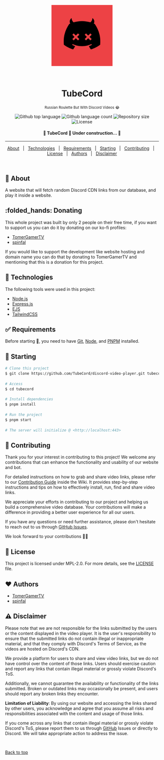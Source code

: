 <div align="center" id="top">
  <img src="/assets/images/logo.png" alt="Tubecord" width="200" />

  &#xa0;

  <!-- <a href="https://disctok.netlify.app">Demo</a> -->
</div>

<h1 align="center">TubeCord</h1>
<p align="center"><small>Russian Roulette But With Discord Videos 😂</small></p>
<p align="center">
  <img alt="Github top language" src="https://img.shields.io/github/languages/top/TubeCord/discord-video-player?color=56BEB8">

  <img alt="Github language count" src="https://img.shields.io/github/languages/count/TubeCord/discord-video-player?color=56BEB8">

  <img alt="Repository size" src="https://img.shields.io/github/repo-size/TubeCord/discord-video-player?color=56BEB8">

  <img alt="License" src="https://img.shields.io/github/license/TubeCord/discord-video-player?color=56BEB8">

  <!-- <img alt="Github issues" src="https://img.shields.io/github/issues/TubeCord/discord-video-player?color=56BEB8" /> -->

  <!-- <img alt="Github forks" src="https://img.shields.io/github/forks/TubeCord/discord-video-player?color=56BEB8" /> -->

  <!-- <img alt="Github stars" src="https://img.shields.io/github/stars/TubeCord/discord-video-player?color=56BEB8" /> -->
</p>

<!-- Status -->

<h4 align="center">
	🚧  TubeCord 🚀 Under construction...  🚧
</h4>

<hr>

<p align="center">
  <a href="#dart-about">About</a> &#xa0; | &#xa0;
  <a href="#rocket-technologies">Technologies</a> &#xa0; | &#xa0;
  <a href="#white_check_mark-requirements">Requirements</a> &#xa0; | &#xa0;
  <a href="#checkered_flag-starting">Starting</a> &#xa0; | &#xa0;
  <a href="#passport_control-contributing">Contributing</a> &#xa0; | &#xa0;
  <a href="#memo-license">License</a> &#xa0; | &#xa0;
  <a href="#heart-authors">Authors</a> &#xa0; | &#xa0;
  <a href="#warning-disclaimer">Disclaimer</a>
</p>

<br>

## :dart: About ##

A website that will fetch random Discord CDN links from our database, and play it inside a website.

## :folded_hands: Donating ##

This whole project was built by only 2 people on their free time, if you want to support us you can do it by donating on our ko-fi profiles:

- [TomerGamerTV](https://feds.lol/TomerGamerTV)
- [spinfal](https://ko-fi.com/spinn)

If you would like to support the development like website hosting and domain name you can do that by donating to TomerGamerTV and mentioning that this is a donation for this project.

## :rocket: Technologies ##

The following tools were used in this project:

- [Node.js](https://nodejs.org/en/)
- [Express.js](https://expressjs.com/)
- [EJS](https://ejs.co/)
- [TailwindCSS](https://tailwindcss.com/)

## :white_check_mark: Requirements ##

Before starting :checkered_flag:, you need to have [Git](https://git-scm.com), [Node](https://nodejs.org/en/), and [PNPM](https://pnpm.io/) installed.

## :checkered_flag: Starting ##

```bash
# Clone this project
$ git clone https://github.com/TubeCord/discord-video-player.git tubecord

# Access
$ cd tubecord

# Install dependencies
$ pnpm install

# Run the project
$ pnpm start

# The server will initialize @ <http://localhost:443>
```

## :passport_control: Contributing ##

Thank you for your interest in contributing to this project! We welcome any contributions that can enhance the functionality and usability of our website and bot.

For detailed instructions on how to grab and share video links, please refer to our [Contribution Guide](https://github.com/TubeCord/discord-video-player/wiki/Contribution-Guide) inside the Wiki. It provides step-by-step instructions and tips on how to effectively install, run, find and share video links.

We appreciate your efforts in contributing to our project and helping us build a comprehensive video database. Your contributions will make a difference in providing a better user experience for all our users.

If you have any questions or need further assistance, please don't hesitate to reach out to us through [GitHub Issues](https://github.com/TubeCord/discord-video-player/issues).

We look forward to your contributions 🙏🏻

## :memo: License ##

This project is licensed under MPL-2.0. For more details, see the [LICENSE](LICENSE.md) file.

## :heart: Authors ##

- [TomerGamerTV](https://feds.lol/TomerGamerTV)
- [spinfal](https://out.spin.rip/github)

## :warning: Disclaimer ##

Please note that we are not responsible for the links submitted by the users or the content displayed in the video player. It is the user's responsibility to ensure that the submitted links do not contain illegal or inappropriate material, and that they comply with Discord's Terms of Service, as the videos are hosted on Discord's CDN.

We provide a platform for users to share and view video links, but we do not have control over the content of those links. Users should exercise caution and report any links that contain illegal material or grossly violate Discord's ToS.

Additionally, we cannot guarantee the availability or functionality of the links submitted. Broken or outdated links may occasionally be present, and users should report any broken links they encounter.

**Limitation of Liability**: By using our website and accessing the links shared by other users, you acknowledge and agree that you assume all risks and responsibilities associated with the content and usage of those links.

If you come across any links that contain illegal material or grossly violate Discord's ToS, please report them to us through [GitHub](https://github.com/TubeCord/discord-video-player/issues) Issues or directly to Discord. We will take appropriate action to address the issue.

&#xa0;

<a href="#top">Back to top</a>
